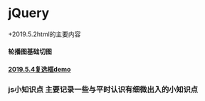 # jQuery  
#### []()  
+2019.5.2html的主要内容
#### 轮播图基础切图

#### [2019.5.4复选框demo](https://jsbin.com/fowigil/edit?html,js,output)    



### js小知识点 主要记录一些与平时认识有细微出入的小知识点


